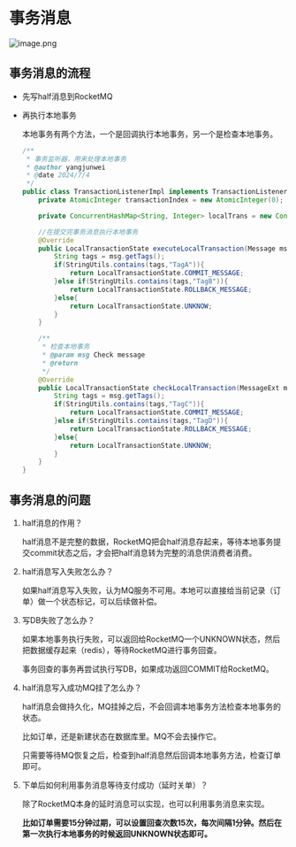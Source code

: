 # 事务消息

![image.png](https://s2.loli.net/2025/06/27/3Y7DTAfmn2yCXiw.png)

## 事务消息的流程

- 先写half消息到RocketMQ
- 再执行本地事务
  
    本地事务有两个方法，一个是回调执行本地事务，另一个是检查本地事务。
    
    ```java
    /**
     * 事务监听器，用来处理本地事务
     * @author yangjunwei
     * @date 2024/7/4
     */
    public class TransactionListenerImpl implements TransactionListener {
        private AtomicInteger transactionIndex = new AtomicInteger(0);
    
        private ConcurrentHashMap<String, Integer> localTrans = new ConcurrentHashMap<>();
    
        //在提交完事务消息执行本地事务
        @Override
        public LocalTransactionState executeLocalTransaction(Message msg, Object arg) {
            String tags = msg.getTags();
            if(StringUtils.contains(tags,"TagA")){
                return LocalTransactionState.COMMIT_MESSAGE;
            }else if(StringUtils.contains(tags,"TagB")){
                return LocalTransactionState.ROLLBACK_MESSAGE;
            }else{
                return LocalTransactionState.UNKNOW;
            }
        }
    
        /**
         * 检查本地事务
         * @param msg Check message
         * @return
         */
        @Override
        public LocalTransactionState checkLocalTransaction(MessageExt msg) {
            String tags = msg.getTags();
            if(StringUtils.contains(tags,"TagC")){
                return LocalTransactionState.COMMIT_MESSAGE;
            }else if(StringUtils.contains(tags,"TagD")){
                return LocalTransactionState.ROLLBACK_MESSAGE;
            }else{
                return LocalTransactionState.UNKNOW;
            }
        }
    }
    ```
    

## 事务消息的问题

1. half消息的作用？
   
    half消息不是完整的数据，RocketMQ把会half消息存起来，等待本地事务提交commit状态之后，才会把half消息转为完整的消息供消费者消费。
    
2. half消息写入失败怎么办？
   
    如果half消息写入失败，认为MQ服务不可用。本地可以直接给当前记录（订单）做一个状态标记，可以后续做补偿。
    
3. 写DB失败了怎么办？
   
    如果本地事务执行失败，可以返回给RocketMQ一个UNKNOWN状态，然后把数据缓存起来（redis），等待RocketMQ进行事务回查。
    
    事务回查的事务再尝试执行写DB，如果成功返回COMMIT给RocketMQ。
    
4. half消息写入成功MQ挂了怎么办？
   
    half消息会做持久化，MQ挂掉之后，不会回调本地事务方法检查本地事务的状态。
    
    比如订单，还是新建状态在数据库里。MQ不会去操作它。
    
    只需要等待MQ恢复之后，检查到half消息然后回调本地事务方法，检查订单即可。
    
5. 下单后如何利用事务消息等待支付成功（延时关单）？
   
    除了RocketMQ本身的延时消息可以实现，也可以利用事务消息来实现。
    
    **比如订单需要15分钟过期，可以设置回查次数15次，每次间隔1分钟。然后在第一次执行本地事务的时候返回UNKNOWN状态即可。**